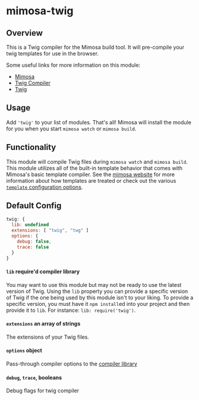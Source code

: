 mimosa-twig
===========

## Overview

This is a Twig compiler for the Mimosa build tool. It will pre-compile your twig templates for use in the browser.

Some useful links for more information on this module:

- [Mimosa](http://mimosa.io)
- [Twig Compiler](https://github.com/justjohn/twig.js)
- [Twig](http://twig.sensiolabs.org/)

## Usage

Add `'twig'` to your list of modules.  That's all!  Mimosa will install the module for you when you start `mimosa watch` or `mimosa build`.

## Functionality

This module will compile Twig files during `mimosa watch` and `mimosa build`. This module utilizes all of the built-in template behavior that comes with Mimosa's basic template compiler.  See the [mimosa website](http://mimosa.io/modules.html#mt) for more information about how templates are treated or check out the various [`template` configuration options](http://mimosa.io/configuration.html#templates).

## Default Config

```javascript
twig: {
  lib: undefined
  extensions: [ "twig", "twg" ]
  options: {
    debug: false,
    trace: false
  }
}
```

#### `lib` require'd compiler library
You may want to use this module but may not be ready to use the latest version of Twig. Using the `lib` property you can provide a specific version of Twig if the one being used by this module isn't to your liking. To provide a specific version, you must have it `npm install`ed into your project and then provide it to `lib`. For instance: `lib: require('twig')`.

#### `extensions` an array of strings
The extensions of your Twig files.

#### `options` object
Pass-through compiler options to the [compiler library](https://github.com/justjohn/twig.js)

#### `debug`, `trace`, booleans
Debug flags for twig compiler
